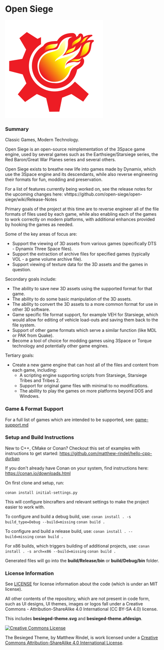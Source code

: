 # Open Siege

<img height="320" width="320" src="logo/logo.svg" alt="Open Siege logo" />

### Summary

Classic Games, Modern Technology.

Open Siege is an open-source reimplementation of the 3Space game engine, used by several games such as the Earthsiege/Starsiege series, the Red Baron/Great War Planes series and several others.

Open Siege exists to breathe new life into games made by Dynamix, which use the 3Space engine and its descendants, while also reverse engineering their formats for fun, modding and preservation.

For a list of features currently being worked on, see the release notes for the upcoming changes here: vhttps://github.com/open-siege/open-siege/wiki/Release-Notes

Primary goals of the project at this time are to reverse engineer all of the file formats of files used by each game, while also enabling each of the games to work correctly on modern platforms, with additional enhances provided by hooking the games as needed.

Some of the key areas of focus are:
* Support the viewing of 3D assets from various games (specifically DTS - Dynamix Three Space files).
* Support the extraction of archive files for specified games (typically VOL - a game volume archive file).
* Support viewing of texture data for the 3D assets and the games in question.

Secondary goals include:
* The ability to save new 3D assets using the supported format for that game.
* The ability to do some basic manipulation of the 3D assets.
* The ability to convert the 3D assets to a more common format for use in other 3D software.
* Game specific file format support, for example VEH for Starsiege, which would allow for editing of vehicle load-outs and saving them back to the file system.
* Support of other game formats which serve a similar function (like MDL or PAK from Quake).
* Become a tool of choice for modding games using 3Space or Torque technology and potentially other game engines.

Tertiary goals:
* Create a new game engine that can host all of the files and content from each game, including:
  * A scripting engine supporting scripts from Starsiege, Starsiege Tribes and Tribes 2.
  * Support for original game files with minimal to no modifications.
  * The abillity to play the games on more platforms beyond DOS and Windows.

### Game & Format Support

For a full list of games which are intended to be supported, see: [game-support.md](docs/game-support.md)

### Setup and Build Instructions

New to C++, CMake or Conan? Checkout this set of examples with instructions to get started: https://github.com/matthew-rindel/hello-cpp-durban

If you don't already have Conan on your system, find instructions here: https://conan.io/downloads.html

On first clone and setup, run:

```conan install initial-settings.py```

This will configure bincrafters and relevant settings to make the project easier to work with.

To configure and build a debug build, use:
```conan install . -s build_type=Debug --build=missing```
```conan build .```

To configure and build a release build, use:
```conan install . --build=missing```
```conan build .```

For x86 builds, which triggers building of additional projects, use:
```conan install . -s arch=x86 --build=missing```
```conan build .```

Generated files will go into the **build/Release/bin** or **build/Debug/bin** folder.

### License Information

See [LICENSE](LICENSE) for license information about the code (which is under an MIT license).

All other contents of the repository, which are not present in code form, such as UI designs, UI themes, images or logos fall under a Creative Commons - Attribution-ShareAlike 4.0 International (CC BY-SA 4.0) license.

This includes **besieged-theme.svg** and **besieged-theme.afdesign**.

<a rel="license" href="http://creativecommons.org/licenses/by-sa/4.0/"><img alt="Creative Commons License" style="border-width:0" src="https://i.creativecommons.org/l/by-sa/4.0/88x31.png" /></a>

The Besieged Theme, by Matthew Rindel, is work licensed under a <a rel="license" href="http://creativecommons.org/licenses/by-sa/4.0/">Creative Commons Attribution-ShareAlike 4.0 International License</a>.
